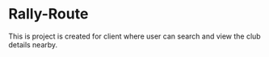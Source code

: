 # Rally-Route

This is project is created for client where user can search and view the club details nearby.